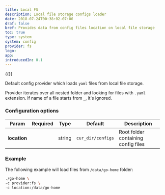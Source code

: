 ```yaml
---
title: Local FS
description: Local file storage configs loader
date: 2018-07-24T00:38:02-07:00
draf: false
bref: Provides data from config files location on local file storage
toc: true
type: system
system: config
provider: fs
logo:
app:
introducedIn: 0.1
---
```

{{<provider>}}

Default config provider which loads `yaml` files from local file storage. 

Provider iterates over all nested folder and looking for files with `.yaml` extension. If name of a file starts from `_`, it's ignored. 

### Configuration options

| Param | Required | Type | Default | Description |
|-------|----------|------|---------|-------------|
| **location** ||string| `cur_dir/configs` | Root folder containing config files |

### Example

The following example will load files from `/data/go-home` folder:

```bash
./go-home \
-c provider:fs \
-c location:/data/go-home
```